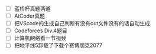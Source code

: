 - [ ] 蓝桥杯真题两道
- [ ] AtCoder真题
- [ ] 把VScode的生成自己判断有没有out文件没有的话自动生成
- [ ] Codeforces Div.4题目
- [ ] 计算机网络看一节视频
- [ ] 把地平线5卸载了下载个赛博朋克2077